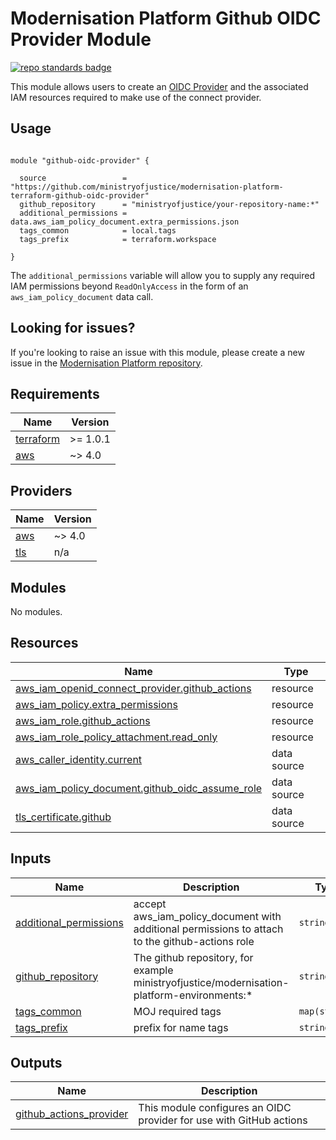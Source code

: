 # Modernisation Platform Github OIDC Provider Module

[![repo standards badge](https://img.shields.io/badge/dynamic/json?color=blue&style=for-the-badge&logo=github&label=MoJ%20Compliant&query=%24.result&url=https%3A%2F%2Foperations-engineering-reports.cloud-platform.service.justice.gov.uk%2Fapi%2Fv1%2Fcompliant_public_repositories%2Fmodernisation-platform-github-oidc-provider)](https://operations-engineering-reports.cloud-platform.service.justice.gov.uk/public-github-repositories.html#modernisation-platform-github-oidc-provider "Link to report")

This module allows users to create an [OIDC Provider](https://registry.terraform.io/providers/hashicorp/aws/latest/docs/resources/iam_openid_connect_provider)
and the associated IAM resources required to make use of the connect provider.

## Usage

```hcl

module "github-oidc-provider" {

  source                 = "https://github.com/ministryofjustice/modernisation-platform-terraform-github-oidc-provider"
  github_repository      = "ministryofjustice/your-repository-name:*"
  additional_permissions = data.aws_iam_policy_document.extra_permissions.json
  tags_common            = local.tags
  tags_prefix            = terraform.workspace

}

```

The `additional_permissions` variable will allow you to supply any required IAM permissions beyond `ReadOnlyAccess` in the form of
an `aws_iam_policy_document` data call.

<!--- BEGIN_TF_DOCS --->

<!--- END_TF_DOCS --->

## Looking for issues?

If you're looking to raise an issue with this module, please create a new issue in the [Modernisation Platform repository](https://github.com/ministryofjustice/modernisation-platform/issues).

<!-- BEGIN_TF_DOCS -->

## Requirements

| Name                                                                     | Version  |
| ------------------------------------------------------------------------ | -------- |
| <a name="requirement_terraform"></a> [terraform](#requirement_terraform) | >= 1.0.1 |
| <a name="requirement_aws"></a> [aws](#requirement_aws)                   | ~> 4.0   |

## Providers

| Name                                             | Version |
| ------------------------------------------------ | ------- |
| <a name="provider_aws"></a> [aws](#provider_aws) | ~> 4.0  |
| <a name="provider_tls"></a> [tls](#provider_tls) | n/a     |

## Modules

No modules.

## Resources

| Name                                                                                                                                                      | Type        |
| --------------------------------------------------------------------------------------------------------------------------------------------------------- | ----------- |
| [aws_iam_openid_connect_provider.github_actions](https://registry.terraform.io/providers/hashicorp/aws/latest/docs/resources/iam_openid_connect_provider) | resource    |
| [aws_iam_policy.extra_permissions](https://registry.terraform.io/providers/hashicorp/aws/latest/docs/resources/iam_policy)                                | resource    |
| [aws_iam_role.github_actions](https://registry.terraform.io/providers/hashicorp/aws/latest/docs/resources/iam_role)                                       | resource    |
| [aws_iam_role_policy_attachment.read_only](https://registry.terraform.io/providers/hashicorp/aws/latest/docs/resources/iam_role_policy_attachment)        | resource    |
| [aws_caller_identity.current](https://registry.terraform.io/providers/hashicorp/aws/latest/docs/data-sources/caller_identity)                             | data source |
| [aws_iam_policy_document.github_oidc_assume_role](https://registry.terraform.io/providers/hashicorp/aws/latest/docs/data-sources/iam_policy_document)     | data source |
| [tls_certificate.github](https://registry.terraform.io/providers/hashicorp/tls/latest/docs/data-sources/certificate)                                      | data source |

## Inputs

| Name                                                                                                | Description                                                                                     | Type          | Default | Required |
| --------------------------------------------------------------------------------------------------- | ----------------------------------------------------------------------------------------------- | ------------- | ------- | :------: |
| <a name="input_additional_permissions"></a> [additional_permissions](#input_additional_permissions) | accept aws_iam_policy_document with additional permissions to attach to the github-actions role | `string`      | n/a     |   yes    |
| <a name="input_github_repository"></a> [github_repository](#input_github_repository)                | The github repository, for example ministryofjustice/modernisation-platform-environments:\*     | `string`      | n/a     |   yes    |
| <a name="input_tags_common"></a> [tags_common](#input_tags_common)                                  | MOJ required tags                                                                               | `map(string)` | n/a     |   yes    |
| <a name="input_tags_prefix"></a> [tags_prefix](#input_tags_prefix)                                  | prefix for name tags                                                                            | `string`      | n/a     |   yes    |

## Outputs

| Name                                                                                                     | Description                                                         |
| -------------------------------------------------------------------------------------------------------- | ------------------------------------------------------------------- |
| <a name="output_github_actions_provider"></a> [github_actions_provider](#output_github_actions_provider) | This module configures an OIDC provider for use with GitHub actions |

<!-- END_TF_DOCS -->
